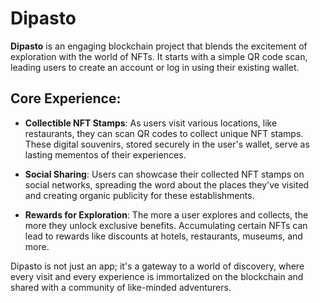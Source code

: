 # Dipasto

**Dipasto** is an engaging blockchain project that blends the excitement of exploration with the world of NFTs. It starts with a simple QR code scan, leading users to create an account or log in using their existing wallet.

## Core Experience:

- **Collectible NFT Stamps**: As users visit various locations, like restaurants, they can scan QR codes to collect unique NFT stamps. These digital souvenirs, stored securely in the user's wallet, serve as lasting mementos of their experiences.

- **Social Sharing**: Users can showcase their collected NFT stamps on social networks, spreading the word about the places they've visited and creating organic publicity for these establishments.

- **Rewards for Exploration**: The more a user explores and collects, the more they unlock exclusive benefits. Accumulating certain NFTs can lead to rewards like discounts at hotels, restaurants, museums, and more.

Dipasto is not just an app; it's a gateway to a world of discovery, where every visit and every experience is immortalized on the blockchain and shared with a community of like-minded adventurers.
